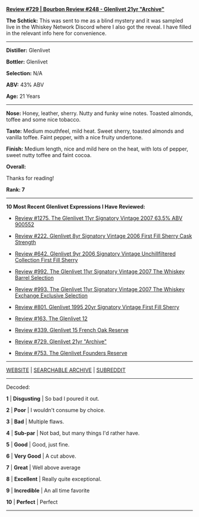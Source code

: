 
[**Review #729 | Bourbon Review #248 - Glenlivet 21yr "Archive"**]( https://t8ke.review/review-729-the-glenlivet-21yr-archive/)

**The Schtick:** This was sent to me as a blind mystery and it was sampled live in the Whiskey Network Discord where I also got the reveal. I have filled in the relevant info here for convenience. 

-----

**Distiller:** Glenlivet

**Bottler:** Glenlivet

**Selection:** N/A

**ABV:**  43% ABV

**Age:** 21 Years 

-----

**Nose:**  Honey, leather, sherry. Nutty and funky wine notes. Toasted almonds, toffee and some nice tobacco. 

**Taste:** Medium mouthfeel, mild heat. Sweet sherry, toasted almonds and vanilla toffee. Faint pepper, with a nice fruity undertone. 

**Finish:** Medium length, nice and mild here on the heat, with lots of pepper, sweet nutty toffee and faint cocoa. 

**Overall:** 

Thanks for reading!

**Rank: 7**

----- 

**10 Most Recent Glenlivet Expressions I Have Reviewed:** 

- [Review #1275. The Glenlivet 11yr Signatory Vintage 2007 63.5% ABV 900552]( https://t8ke.review/review-1275-the-glenlivet-11yr-signatory-vintage-2007-63-5-abv-900552) 

- [Review #222. Glenlivet 8yr Signatory Vintage 2006 First Fill Sherry Cask Strength]( https://t8ke.review/review-222-glenlivet-8yr-2006-signatory-vintage/) 

- [Review #642. Glenlivet 9yr 2006 Signatory Vintage Unchillfiltered Collection First Fill Sherry]( https://t8ke.review/review-642-glenlivet-9yr-2006-signatory-ucf-sherry/) 

- [Review #992. The Glenlivet 11yr Signatory Vintage 2007 The Whiskey Barrel Selection]( https://t8ke.review/review-992-the-glenlivet-11yr-signatory-vintage-2007-the-whiskey-barrel-selection/) 

- [Review #993. The Glenlivet 11yr Signatory Vintage 2007 The Whiskey Exchange Exclusive Selection]( https://t8ke.review/review-993-the-glenlivet-11yr-signatory-vintage-2007-the-whiskey-exchange/) 

- [Review #801. Glenlivet 1995 20yr Signatory Vintage First Fill Sherry]( https://t8ke.review/review-801-the-glenlivet-1995-20yr-signatory-vintage/) 

- [Review #163. The Glenlivet 12]( https://t8ke.review/review-163-the-glenlivet-12yr/) 

- [Review #339. Glenlivet 15 French Oak Reserve]( https://t8ke.review/review-339-glenlivet-french-oak-reserve/) 

- [Review #729. Glenlivet 21yr "Archive"]( https://t8ke.review/review-729-the-glenlivet-21yr-archive/) 

- [Review #753. The Glenlivet Founders Reserve]( https://t8ke.review/review-753-the-glenlivet-founders-reserve/) 

-----

[WEBSITE](https://t8ke.review) | [SEARCHABLE ARCHIVE](https://t8ke.review/review-archive/) | [SUBREDDIT](https://reddit.com/r/t8kereviews)

-----

Decoded:

**1** | **Disgusting** | So bad I poured it out.

**2** | **Poor** | I wouldn't consume by choice.

**3** | **Bad** | Multiple flaws.

**4** | **Sub-par** | Not bad, but many things I'd rather have.

**5** | **Good** | Good, just fine.

**6** | **Very Good** | A cut above.

**7** | **Great** | Well above average

**8** | **Excellent** | Really quite exceptional.

**9** | **Incredible** | An all time favorite

**10** | **Perfect** | Perfect

----

